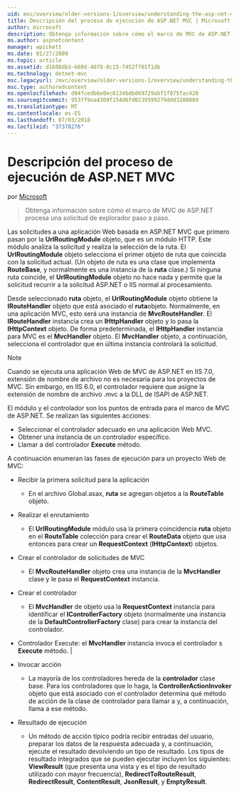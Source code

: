 ```yaml
---
uid: mvc/overview/older-versions-1/overview/understanding-the-asp-net-mvc-execution-process
title: Descripción del proceso de ejecución de ASP.NET MVC | Microsoft Docs
author: microsoft
description: Obtenga información sobre cómo el marco de MVC de ASP.NET procesa una solicitud de explorador paso a paso.
ms.author: aspnetcontent
manager: wpickett
ms.date: 01/27/2009
ms.topic: article
ms.assetid: d1608db3-660d-4079-8c15-f452ff01f1db
ms.technology: dotnet-mvc
msc.legacyurl: /mvc/overview/older-versions-1/overview/understanding-the-asp-net-mvc-execution-process
msc.type: authoredcontent
ms.openlocfilehash: d94fcedb6e0ec6134bdbd69729abf1f875fac420
ms.sourcegitcommit: 953ff9ea4369f154d6fd0239599279ddd3280009
ms.translationtype: MT
ms.contentlocale: es-ES
ms.lasthandoff: 07/03/2018
ms.locfileid: "37378276"
---
```

<a name="understanding-the-aspnet-mvc-execution-process"></a>Descripción del proceso de ejecución de ASP.NET MVC
====================
por [Microsoft](https://github.com/microsoft)

> Obtenga información sobre cómo el marco de MVC de ASP.NET procesa una solicitud de explorador paso a paso.


Las solicitudes a una aplicación Web basada en ASP.NET MVC que primero pasan por la **UrlRoutingModule** objeto, que es un módulo HTTP. Este módulo analiza la solicitud y realiza la selección de la ruta. El **UrlRoutingModule** objeto selecciona el primer objeto de ruta que coincida con la solicitud actual. (Un objeto de ruta es una clase que implementa **RouteBase**, y normalmente es una instancia de la **ruta** clase.) Si ninguna ruta coincide, el **UrlRoutingModule** objeto no hace nada y permite que la solicitud recurrir a la solicitud ASP.NET o IIS normal al procesamiento.

Desde seleccionado **ruta** objeto, el **UrlRoutingModule** objeto obtiene la **IRouteHandler** objeto que está asociado el **ruta**objeto. Normalmente, en una aplicación MVC, esto será una instancia de **MvcRouteHandler**. El **IRouteHandler** instancia crea un **IHttpHandler** objeto y lo pasa la **IHttpContext** objeto. De forma predeterminada, el **IHttpHandler** instancia para MVC es el **MvcHandler** objeto. El **MvcHandler** objeto, a continuación, selecciona el controlador que en última instancia controlará la solicitud.

> [!NOTE]
> Cuando se ejecuta una aplicación Web de MVC de ASP.NET en IIS 7.0, extensión de nombre de archivo no es necesaria para los proyectos de MVC. Sin embargo, en IIS 6.0, el controlador requiere que asigne la extensión de nombre de archivo .mvc a la DLL de ISAPI de ASP.NET.


El módulo y el controlador son los puntos de entrada para el marco de MVC de ASP.NET. Se realizan las siguientes acciones:

- Seleccionar el controlador adecuado en una aplicación Web MVC.
- Obtener una instancia de un controlador específico.
- Llamar a del controlador **Execute** método.

A continuación enumeran las fases de ejecución para un proyecto Web de MVC:

- Recibir la primera solicitud para la aplicación 

    - En el archivo Global.asax, **ruta** se agregan objetos a la **RouteTable** objeto.
- Realizar el enrutamiento 

    - El **UrlRoutingModule** módulo usa la primera coincidencia **ruta** objeto en el **RouteTable** colección para crear el **RouteData** objeto que usa entonces para crear un **RequestContext** (**IHttpContext**) objetos.
- Crear el controlador de solicitudes de MVC 

    - El **MvcRouteHandler** objeto crea una instancia de la **MvcHandler** clase y le pasa el **RequestContext** instancia.
- Crear el controlador 

    - El **MvcHandler** de objeto usa la **RequestContext** instancia para identificar el **IControllerFactory** objeto (normalmente una instancia de la  **DefaultControllerFactory** clase) para crear la instancia del controlador.
- Controlador Execute: el **MvcHandler** instancia invoca el controlador s **Execute** método. |
- Invocar acción 

    - La mayoría de los controladores hereda de la **controlador** clase base. Para los controladores que lo haga, la **ControllerActionInvoker** objeto que está asociado con el controlador determina qué método de acción de la clase de controlador para llamar a y, a continuación, llama a ese método.
- Resultado de ejecución 

    - Un método de acción típico podría recibir entradas del usuario, preparar los datos de la respuesta adecuada y, a continuación, ejecute el resultado devolviendo un tipo de resultado. Los tipos de resultado integrados que se pueden ejecutar incluyen los siguientes: **ViewResult** (que presenta una vista y es el tipo de resultado utilizado con mayor frecuencia), **RedirectToRouteResult**,  **RedirectResult**, **ContentResult**, **JsonResult**, y **EmptyResult**.
